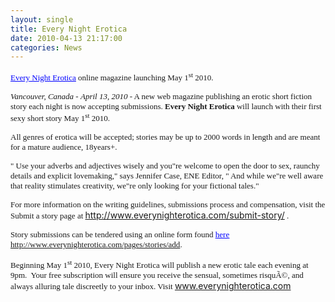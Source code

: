```yaml
---
layout: single
title: Every Night Erotica
date: 2010-04-13 21:17:00
categories: News
---
```

<a href="http://www.everynighterotica.com/" target="_blank"><span style="font-family: Georgia; color: #0000ff; font-size: small;"><span style="text-decoration: underline;">Every Night Erotica</span></span></a><span style="font-family: Georgia; font-size: small;"> online magazine launching May 1<sup>st</sup> 2010. </span>

<span style="font-family: Georgia; font-size: small;"><em>Vancouver, Canada</em> - <em>April 13, 2010 -</em> A new web magazine publishing an erotic short fiction story each night is now accepting submissions. <strong>Every Night Erotica</strong> will launch with their first sexy short story May 1<sup>st</sup> 2010.</span>

<span style="font-family: Georgia; font-size: small;">All genres of erotica will be accepted; stories may be up to 2000 words in length and are meant for a mature audience, 18years+.</span>

<span style="font-family: Georgia; font-size: small;"> "
Use your adverbs and adjectives wisely and you&quot;re welcome to open the door to sex, raunchy details and explicit lovemaking," says Jennifer Case, ENE Editor, "
And while we&quot;re well aware that reality stimulates creativity, we&quot;re only looking for your fictional tales."</span>

<span style="font-family: Georgia; font-size: small;">For more information on the writing guidelines, submissions process and compensation, visit the Submit a story page at </span><a href="http://www.everynighterotica.com/submit-story/" target="_blank"><span style="font-family: Georgia; color: #0000ff; font-size: small;"><span style="text-decoration: underline;">http://www.everynighterotica.com/submit-story/</span></span></a><span style="font-family: Georgia; font-size: small;"> .</span>

<span style="font-family: Georgia; font-size: small;">Story submissions can be tendered using an online form found </span><a href="http://www.everynighterotica.com/pages/stories/add" target="_blank"><span style="font-family: Georgia; color: #0000ff; font-size: small;"><span style="text-decoration: underline;">here</span></span></a><span style="font-family: Georgia; font-size: small;"> <a href="http://www.everynighterotica.com/pages/stories/add" target="_blank">http://www.everynighterotica.com/pages/stories/add</a>.</span>

<span style="font-family: Georgia; font-size: small;">Beginning May 1<sup>st</sup> 2010, Every Night Erotica will publish a new erotic tale each evening at 9pm.  Your free subscription will ensure you receive the sensual, sometimes risquÃ©, and always alluring tale discreetly to your inbox. Visit </span><a href="http://www.everynighterotica.com/" target="_blank"><span style="font-family: Georgia; color: #0000ff; font-size: small;"><span style="text-decoration: underline;">www.everynighterotica.com</span></span></a>
